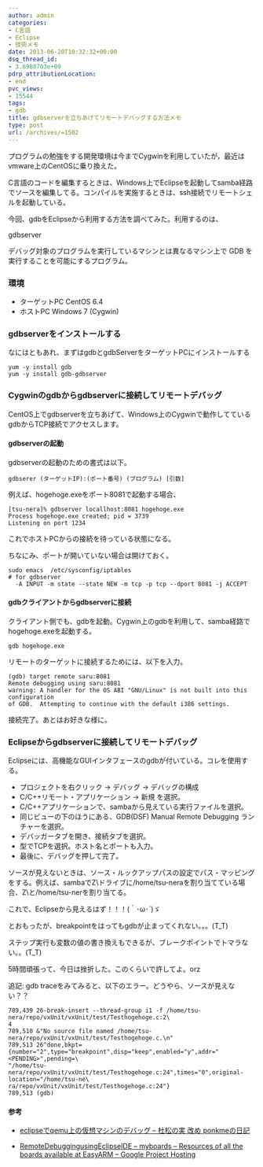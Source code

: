 ```yaml
---
author: admin
categories:
- C言語
- Eclipse
- 技術メモ
date: 2013-06-20T10:32:32+00:00
dsq_thread_id:
- 3.6988703e+09
pdrp_attributionLocation:
- end
pvc_views:
- 15544
tags:
- gdb
title: gdbserverを立ちあげてリモートデバッグする方法メモ
type: post
url: /archives/=1502
---
```


プログラムの勉強をする開発環境は今までCygwinを利用していたが，最近はvmware上のCentOSに乗り換えた。

C言語のコードを編集するときは、Windows上でEclipseを起動してsamba経路でソースを編集してる。コンパイルを実施するときは、ssh接続でリモートシェルを起動している。

今回、gdbをEclipseから利用する方法を調べてみた。利用するのは、

gdbserver

デバッグ対象のプログラムを実行しているマシンとは異なるマシン上で GDB を実行することを可能にするプログラム。

### 環境

  * ターゲットPC CentOS 6.4
  * ホストPC Windows 7 (Cygwin)

### gdbserverをインストールする

なにはともあれ、まずはgdbとgdbServerをターゲットPCにインストールする

    yum -y install gdb
    yum -y install gdb-gdbserver
    

### Cygwinのgdbからgdbserverに接続してリモートデバッグ

CentOS上でgdbserverを立ちあげて、Windows上のCygwinで動作してているgdbからTCP接続でアクセスします。

#### gdbserverの起動

gdbserverの起動のための書式は以下。

    gdbserer (ターゲットIP):(ポート番号) (プログラム) [引数]
    

例えば、hogehoge.exeをポート8081で起動する場合、

    [tsu-nera]% gdbserver locallhost:8081 hogehoge.exe
    Process hogehoge.exe created; pid = 3739
    Listening on port 1234
    

これでホストPCからの接続を待っている状態になる。

ちなにみ、ポートが開いていない場合は開けておく。

    sudo emacs  /etc/sysconfig/iptables
    # for gdbserver
      -A INPUT -m state --state NEW -m tcp -p tcp --dport 8081 -j ACCEPT
    

#### gdbクライアントからgdbserverに接続

クライアント側でも、gdbを起動。Cygwin上のgdbを利用して、samba経路でhogehoge.exeを起動する。

    gdb hogehoge.exe
    

リモートのターゲットに接続するためには、以下を入力。

    (gdb) target remote saru:8081
    Remote debugging using saru:8081
    warning: A handler for the OS ABI "GNU/Linux" is not built into this configuration
    of GDB.  Attempting to continue with the default i386 settings.
    

接続完了。あとはお好きな様に。

### Eclipseからgdbserverに接続してリモートデバッグ

Eclipseには、高機能なGUIインタフェースのgdbが付いている。コレを使用する。

  * プロジェクトを右クリック -> デバッグ -> デバッグの構成
  * C/C++リモート・アプリケーション -> 新規 を選択。
  * C/C++アプリケーションで、sambaから見えている実行ファイルを選択。
  * 同じビューの下のほうにある、GDB(DSF) Manual Remote Debugging ランチャーを選択。
  * デバッガータブを開き、接続タブを選択。
  * 型でTCPを選択。ホスト名とポートも入力。
  * 最後に、デバッグを押して完了。

ソースが見えないときは、ソース・ルックアップパスの設定でパス・マッピングをする。例えば、sambaでZ\ドライブに/home/tsu-neraを割り当てている場合、Z\と/home/tsu-nerを割り当てる。

これで、Eclipseから見えるはず！！！(｀･ω･´)ゞ

とおもったが、breakpointをはってもgdbが止まってくれない。。。(T_T)

ステップ実行も変数の値の書き換えもできるが、ブレークポイントでトマラない。。(T_T)

5時間頑張って、今日は挫折した。このくらいで許してよ。orz

追記: gdb traceをみてみると、以下のエラー。どうやら、ソースが見えない？？

    789,439 26-break-insert --thread-group i1 -f /home/tsu-nera/repo/vxUnit/vxUnit/test/Testhogehoge.c:2\
    4
    789,510 &"No source file named /home/tsu-nera/repo/vxUnit/vxUnit/test/Testhogehoge.c.\n"
    789,513 26^done,bkpt={number="2",type="breakpoint",disp="keep",enabled="y",addr="<PENDING>",pending=\
    "/home/tsu-nera/repo/vxUnit/vxUnit/test/Testhogehoge.c:24",times="0",original-location="/home/tsu-ne\
    ra/repo/vxUnit/vxUnit/test/Testhogehoge.c:24"}
    789,513 (gdb) 
    

#### 参考

  * <a href="http://d.hatena.ne.jp/ponkme/20101117/1289966852" target="_blank">eclipseでqemu上の仮想マシンのデバッグ &#8211; 杜松の実 改め ponkmeの日記</a>

  * <a href="https://code.google.com/p/myboards/wiki/RemoteDebuggingusingEclipseIDE" target="_blank">RemoteDebuggingusingEclipseIDE &#8211; myboards &#8211; Resources of all the boards available at EasyARM &#8211; Google Project Hosting</a>